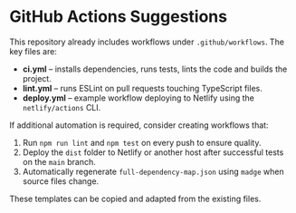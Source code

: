 # GitHub Actions Suggestions

This repository already includes workflows under `.github/workflows`. The key files are:

- **ci.yml** – installs dependencies, runs tests, lints the code and builds the project.
- **lint.yml** – runs ESLint on pull requests touching TypeScript files.
- **deploy.yml** – example workflow deploying to Netlify using the `netlify/actions` CLI.

If additional automation is required, consider creating workflows that:

1. Run `npm run lint` and `npm test` on every push to ensure quality.
2. Deploy the `dist` folder to Netlify or another host after successful tests on the `main` branch.
3. Automatically regenerate `full-dependency-map.json` using `madge` when source files change.

These templates can be copied and adapted from the existing files.
